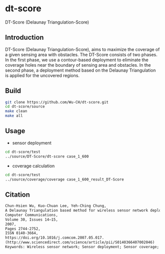 # dt-score

DT-Score (Delaunay Triangulation-Score)

## Introduction

DT-Score (Delaunay Triangulation-Score), aims to maximize the coverage of a given sensing area with obstacles. 
The DT-Score consists of two phases. In the first phase, we use a contour-based deployment to eliminate the coverage holes near the boundary of sensing area and obstacles. 
In the second phase, a deployment method based on the Delaunay Triangulation is applied for the uncovered regions.

## Build

```sh
git clone https://github.com/Wu-CH/dt-score.git
cd dt-score/source
make clean
make all
```

## Usage

- sensor deployment

```sh
cd dt-score/test
../source/DT-Score/dt-score case_1_600
```

- coverage calculation

```sh
cd dt-score/test
../source/coverage/coverage case_1_600_result_DT-Score
```

## Citation

```txt
Chun-Hsien Wu, Kuo-Chuan Lee, Yeh-Ching Chung,
A Delaunay Triangulation based method for wireless sensor network deployment,
Computer Communications,
Volume 30, Issues 14–15,
2007,
Pages 2744-2752,
ISSN 0140-3664,
https://doi.org/10.1016/j.comcom.2007.05.017.
(http://www.sciencedirect.com/science/article/pii/S0140366407002046)
Keywords: Wireless sensor network; Sensor deployment; Sensor coverage; Obstacles; Delaunay Triangulation
```
